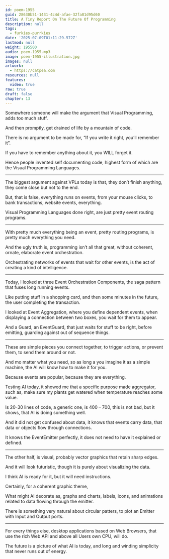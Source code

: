 ```yaml
---
id: poem-1955
guid: 28630b51-1431-4c4d-afae-32fa81d95d60
title: A Tiny Report On The Future Of Programming
description: null
tags:
  - furkies-purrkies
date: '2025-07-09T01:11:29.572Z'
lastmod: null
weight: 195500
audio: poem-1955.mp3
image: poem-1955-illustration.jpg
images: null
artwork:
  - https://catpea.com
resources: null
features:
  video: true
raw: true
draft: false
chapter: 13
---
```


Somewhere someone will make the argument that Visual Programming,
adds too much stuff.

And then promptly,
get drained of life by a mountain of code.

There is no argument to be made for,
“If you write it right, you’ll remember it”.

If you have to remember anything about it,
you WILL forget it.

Hence people invented self documenting code,
highest form of which are the Visual Programming Languages.

---

The biggest argument against VPLs today is that,
they don’t finish anything, they come close but not to the end.

But, that is false, everything runs on events, from your mouse clicks,
to bank transactions, website events, everything.

Visual Programming Languages done right,
are just pretty event routing programs.

---

With pretty much everything being an event,
pretty routing programs, is pretty much everything you need.

And the ugly truth is, programming isn’t all that great,
without coherent, ornate, elaborate event orchestration.

Orchestrating networks of events that wait for other events,
is the act of creating a kind of intelligence.

---

Today, I looked at three Event Orchestration Components,
the saga pattern that fuses long running events.

Like putting stuff in a shopping card,
and then some minutes in the future, the user completing the transaction.

I looked at Event Aggregation, where you define dependent events,
when displaying a connection between two boxes, you wait for them to appear.

And a Guard, an EventGuard, that just waits for stuff to be right,
before emitting, guarding against out of sequence things.

----

These are simple pieces you connect together,
to trigger actions, or prevent them, to send them around or not.

And mo matter what you need, so as long a you imagine it as a simple machine,
the AI will know how to make it for you.

Because events are popular,
because they are everything.

Testing AI today, it showed me that a specific purpose made aggregator,
such as, make sure my plants get watered when temperature reaches some value.

Is 20-30 lines of code, a generic one, is 400 – 700,
this is not bad, but it shows, that AI is doing something well.

And it did not get confused about data,
it knows that events carry data, that data or objects flow through connections.

It knows the EventEmitter perfectly,
it does not need to have it explained or defined.

---

The other half, is visual,
probably vector graphics that retain sharp edges.

And it will look futuristic,
though it is purely about visualizing the data.

I think AI is ready for it,
but it will need instructions.

Certainly,
for a coherent graphic theme,


What might AI decorate as, graphs and charts, labels, icons,
and animations related to data flowing through the emitter.

There is something very natural about circular patters,
to plot an Emitter with Input and Output ports.

---

For every things else, desktop applications based on Web Browsers,
that use the rich Web API and above all Users own CPU, will do.

The future is a picture of what AI is today,
and long and winding simplicity that never runs out of energy.
